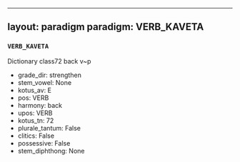 
---
layout: paradigm
paradigm: VERB_KAVETA
---
### ` VERB_KAVETA `

Dictionary class72 back v~p
* grade_dir: strengthen
* stem_vowel: None
* kotus_av: E
* pos: VERB
* harmony: back
* upos: VERB
* kotus_tn: 72
* plurale_tantum: False
* clitics: False
* possessive: False
* stem_diphthong: None
